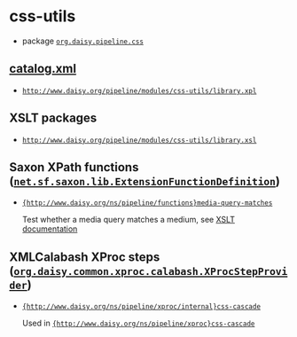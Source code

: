 # css-utils

- package [`org.daisy.pipeline.css`](java/org/daisy/pipeline/css/)

## [catalog.xml](resources/META-INF/catalog.xml)

- [`http://www.daisy.org/pipeline/modules/css-utils/library.xpl`](resources/xml/library.xpl)

## XSLT packages

- [`http://www.daisy.org/pipeline/modules/css-utils/library.xsl`](resources/xml/library.xsl)

## Saxon XPath functions ([`net.sf.saxon.lib.ExtensionFunctionDefinition`](https://www.saxonica.com/html/documentation9.8/javadoc/net/sf/saxon/lib/ExtensionFunctionDefinition.html))

- [`{http://www.daisy.org/ns/pipeline/functions}media-query-matches`](java/org/daisy/pipeline/css/saxon/impl/CssMediaFunctionProvider.java)

  Test whether a media query matches a medium, see [XSLT documentation](resources/xml/library.xsl)

## XMLCalabash XProc steps ([`org.daisy.common.xproc.calabash.XProcStepProvider`](http://daisy.github.io/pipeline/api/org/daisy/common/xproc/calabash/XProcStepProvider.html))

- [`{http://www.daisy.org/ns/pipeline/xproc/internal}css-cascade`](java/org/daisy/pipeline/css/calabash/impl/CssCascadeStep.java)

  Used in [`{http://www.daisy.org/ns/pipeline/xproc}css-cascade`](resources/xml/css-cascade.xpl)


<link rev="dp2:doc" href="./"/>
<link rel="rdf:type" href="http://www.daisy.org/ns/pipeline/apidoc"/>
